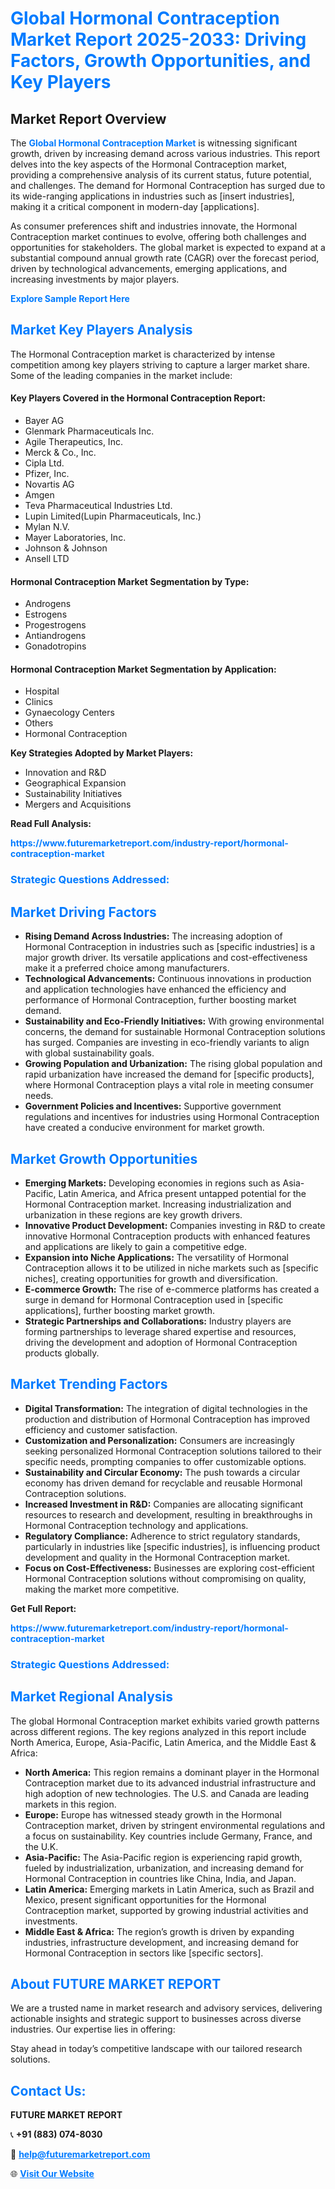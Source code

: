 <h1 style="color: #007BFF;">Global Hormonal Contraception Market Report 2025-2033: Driving Factors, Growth Opportunities, and Key Players</h1>

<section id="overview">
<h2>Market Report Overview</h2>
<p>The <a href="https://www.futuremarketreport.com/industry-report/hormonal-contraception-market" style="color: #007BFF; text-decoration: none;"><strong>Global Hormonal Contraception Market</strong></a> is witnessing significant growth, driven by increasing demand across various industries. This report delves into the key aspects of the Hormonal Contraception market, providing a comprehensive analysis of its current status, future potential, and challenges. The demand for Hormonal Contraception has surged due to its wide-ranging applications in industries such as [insert industries], making it a critical component in modern-day [applications].</p>
<p>As consumer preferences shift and industries innovate, the Hormonal Contraception market continues to evolve, offering both challenges and opportunities for stakeholders. The global market is expected to expand at a substantial compound annual growth rate (CAGR) over the forecast period, driven by technological advancements, emerging applications, and increasing investments by major players.</p>
</section>

<section id="overview">
<p><a href="https://www.futuremarketreport.com/request-sample/reportId=123218" style="color: #007BFF; text-decoration: none;"><strong>Explore Sample Report Here</strong></a></p>
</section>

<section id="key-players">
<h2 style="color: #007BFF;">Market Key Players Analysis</h2>
<p>The Hormonal Contraception market is characterized by intense competition among key players striving to capture a larger market share. Some of the leading companies in the market include:</p>
<h4>Key Players Covered in the Hormonal Contraception Report:</h4>
<ul><li>Bayer AG</li><li>Glenmark Pharmaceuticals Inc.</li><li>Agile Therapeutics, Inc.</li><li>Merck &amp; Co., Inc.</li><li>Cipla Ltd.</li><li>Pfizer, Inc.</li><li>Novartis AG</li><li>Amgen</li><li>Teva Pharmaceutical Industries Ltd.</li><li>Lupin Limited(Lupin Pharmaceuticals, Inc.)</li><li>Mylan N.V.</li><li>Mayer Laboratories, Inc.</li><li>Johnson &amp; Johnson</li><li>Ansell LTD</li></ul>
<h4>Hormonal Contraception Market Segmentation by Type:</h4>
<ul><li>Androgens</li><li>Estrogens</li><li>Progestrogens</li><li>Antiandrogens</li><li>Gonadotropins</li></ul>

<h4>Hormonal Contraception Market Segmentation by Application:</h4>
<ul><li>Hospital</li><li>Clinics</li><li>Gynaecology Centers</li><li>Others</li><li>Hormonal Contraception</li></ul>
<p><strong>Key Strategies Adopted by Market Players:</strong></p>
<ul>
<li>Innovation and R&D</li>
<li>Geographical Expansion</li>
<li>Sustainability Initiatives</li>
<li>Mergers and Acquisitions</li>
</ul>
</section>

<section>
<p><strong>Read Full Analysis: </strong></p><a href="https://www.futuremarketreport.com/industry-report/hormonal-contraception-market" style="color: #007BFF; text-decoration: none;"><strong>https://www.futuremarketreport.com/industry-report/hormonal-contraception-market</strong></a>
<h3 style="color: #007BFF;">Strategic Questions Addressed:</h3>
</section>

<section id="driving-factors">
<h2 style="color: #007BFF;">Market Driving Factors</h2>
<ul>
<li><strong>Rising Demand Across Industries:</strong> The increasing adoption of Hormonal Contraception in industries such as [specific industries] is a major growth driver. Its versatile applications and cost-effectiveness make it a preferred choice among manufacturers.</li>
<li><strong>Technological Advancements:</strong> Continuous innovations in production and application technologies have enhanced the efficiency and performance of Hormonal Contraception, further boosting market demand.</li>
<li><strong>Sustainability and Eco-Friendly Initiatives:</strong> With growing environmental concerns, the demand for sustainable Hormonal Contraception solutions has surged. Companies are investing in eco-friendly variants to align with global sustainability goals.</li>
<li><strong>Growing Population and Urbanization:</strong> The rising global population and rapid urbanization have increased the demand for [specific products], where Hormonal Contraception plays a vital role in meeting consumer needs.</li>
<li><strong>Government Policies and Incentives:</strong> Supportive government regulations and incentives for industries using Hormonal Contraception have created a conducive environment for market growth.</li>
</ul>
</section>

<section id="growth-opportunities">
<h2 style="color: #007BFF;">Market Growth Opportunities</h2>
<ul>
<li><strong>Emerging Markets:</strong> Developing economies in regions such as Asia-Pacific, Latin America, and Africa present untapped potential for the Hormonal Contraception market. Increasing industrialization and urbanization in these regions are key growth drivers.</li>
<li><strong>Innovative Product Development:</strong> Companies investing in R&D to create innovative Hormonal Contraception products with enhanced features and applications are likely to gain a competitive edge.</li>
<li><strong>Expansion into Niche Applications:</strong> The versatility of Hormonal Contraception allows it to be utilized in niche markets such as [specific niches], creating opportunities for growth and diversification.</li>
<li><strong>E-commerce Growth:</strong> The rise of e-commerce platforms has created a surge in demand for Hormonal Contraception used in [specific applications], further boosting market growth.</li>
<li><strong>Strategic Partnerships and Collaborations:</strong> Industry players are forming partnerships to leverage shared expertise and resources, driving the development and adoption of Hormonal Contraception products globally.</li>
</ul>
</section>

<section id="trending-factors">
<h2 style="color: #007BFF;">Market Trending Factors</h2>
<ul>
<li><strong>Digital Transformation:</strong> The integration of digital technologies in the production and distribution of Hormonal Contraception has improved efficiency and customer satisfaction.</li>
<li><strong>Customization and Personalization:</strong> Consumers are increasingly seeking personalized Hormonal Contraception solutions tailored to their specific needs, prompting companies to offer customizable options.</li>
<li><strong>Sustainability and Circular Economy:</strong> The push towards a circular economy has driven demand for recyclable and reusable Hormonal Contraception solutions.</li>
<li><strong>Increased Investment in R&D:</strong> Companies are allocating significant resources to research and development, resulting in breakthroughs in Hormonal Contraception technology and applications.</li>
<li><strong>Regulatory Compliance:</strong> Adherence to strict regulatory standards, particularly in industries like [specific industries], is influencing product development and quality in the Hormonal Contraception market.</li>
<li><strong>Focus on Cost-Effectiveness:</strong> Businesses are exploring cost-efficient Hormonal Contraception solutions without compromising on quality, making the market more competitive.</li>
</ul>
</section>

<section>
<p><strong>Get Full Report: </strong></p><a href="https://www.futuremarketreport.com/industry-report/hormonal-contraception-market" style="color: #007BFF; text-decoration: none;"><strong>https://www.futuremarketreport.com/industry-report/hormonal-contraception-market</strong></a>
<h3 style="color: #007BFF;">Strategic Questions Addressed:</h3>
</section>


<section id="regional-analysis">
<h2 style="color: #007BFF;">Market Regional Analysis</h2>
<p>The global Hormonal Contraception market exhibits varied growth patterns across different regions. The key regions analyzed in this report include North America, Europe, Asia-Pacific, Latin America, and the Middle East & Africa:</p>
<ul>
<li><strong>North America:</strong> This region remains a dominant player in the Hormonal Contraception market due to its advanced industrial infrastructure and high adoption of new technologies. The U.S. and Canada are leading markets in this region.</li>
<li><strong>Europe:</strong> Europe has witnessed steady growth in the Hormonal Contraception market, driven by stringent environmental regulations and a focus on sustainability. Key countries include Germany, France, and the U.K.</li>
<li><strong>Asia-Pacific:</strong> The Asia-Pacific region is experiencing rapid growth, fueled by industrialization, urbanization, and increasing demand for Hormonal Contraception in countries like China, India, and Japan.</li>
<li><strong>Latin America:</strong> Emerging markets in Latin America, such as Brazil and Mexico, present significant opportunities for the Hormonal Contraception market, supported by growing industrial activities and investments.</li>
<li><strong>Middle East & Africa:</strong> The region’s growth is driven by expanding industries, infrastructure development, and increasing demand for Hormonal Contraception in sectors like [specific sectors].</li>
</ul>
</section>

<footer>
<h2 style="color: #007BFF;">About FUTURE MARKET REPORT</h2>
<p>We are a trusted name in market research and advisory services, delivering actionable insights and strategic support to businesses across diverse industries. Our expertise lies in offering:</p>

<p>Stay ahead in today’s competitive landscape with our tailored research solutions.</p>

<h2 style="color: #007BFF;">Contact Us:</h2>
<p><strong>FUTURE MARKET REPORT</strong></p>
<p>📞 <strong>+91 (883) 074-8030</strong></p>
<p>📧 <strong><a href="mailto:help@futuremarketreport.com" style="color: #007BFF;">help@futuremarketreport.com</a></strong></p>
<p>🌐 <strong><a href="https://www.futuremarketreport.com/" style="color: #007BFF;">Visit Our Website</a></strong></p>
</footer>